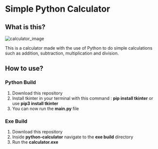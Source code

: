 # Simple Python Calculator 

## What is this?

![calculator_image](https://user-images.githubusercontent.com/79618101/109247850-a6210d00-77b2-11eb-874a-0483c94e878e.JPG)

This is a calculator made with the use of Python to do simple calculations such as addition, subtraction, multiplication and division.

## How to use?

### Python Build

1. Download this repository
2. Install tkinter in your terminal with this command : **pip install tkinter** or use **pip3 install tkinter**
3. You can now run the **main.py** file

### Exe Build

1. Download this repository
2. Inside **python-calculator** navigate to the **exe build** directory
3. Run the **calculator.exe** 
